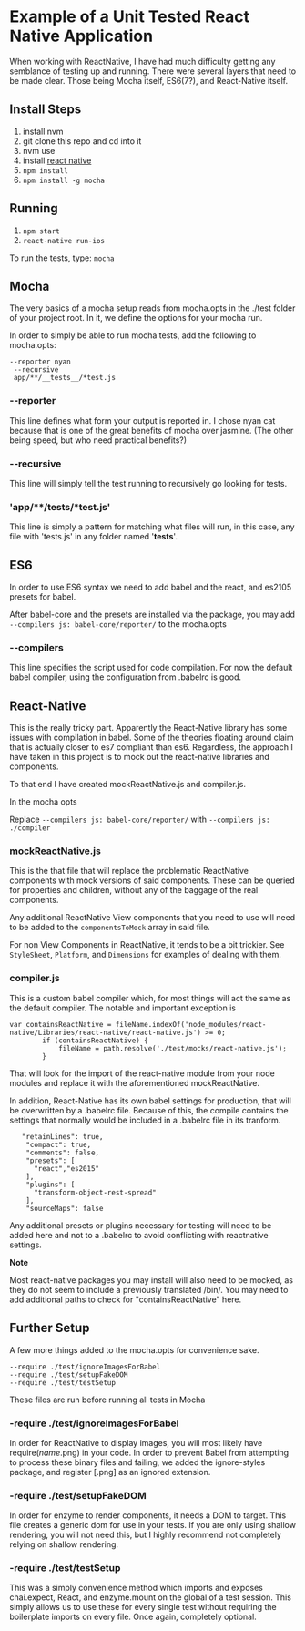 Example of a Unit Tested React Native Application
==================================================

When working with ReactNative, I have had much difficulty getting any semblance of testing up and running.
There were several layers that need to be made clear. Those being Mocha itself, ES6(7?), and React-Native itself.

Install Steps
--------------------------------------------------
1. install nvm
1. git clone this repo and cd into it
1. nvm use
1. install [react native](https://facebook.github.io/react-native/docs/getting-started.html)
1. `npm install`
1. `npm install -g mocha`

Running
--------------------------------------------------
1. `npm start`
1. `react-native run-ios`

To run the tests, type: `mocha`

Mocha
--------------------------------------------------
The very basics of a mocha setup reads from mocha.opts in the ./test folder of your project root. In it, we define the options for your mocha run.

In order to simply be able to run mocha tests, add the following to mocha.opts:

```
--reporter nyan
 --recursive
 app/**/__tests__/*test.js
```
 

### --reporter 
This line defines what form your output is reported in. I chose nyan cat because that is one of the great benefits of mocha over jasmine. (The other being speed, but who need practical benefits?)
### --recursive 
This line will simply tell the test running to recursively go looking for tests.
### 'app/**/__tests__/*test.js' 
This line is simply a pattern for matching what files will run, in this case, any file with 'tests.js' in any folder named '__tests__'. 


ES6
-----------------------------------------------------
In order to use ES6 syntax we need to add babel and the react, and es2105 presets for babel. 

After babel-core and the presets are installed via the package, you may add 
`--compilers js: babel-core/reporter/` to the mocha.opts

### --compilers 
This line specifies the script used for code compilation. For now the default babel compiler, using the configuration from .babelrc is good.


React-Native
-----------------------------------------------------
This is the really tricky part. Apparently the React-Native library has some issues with compilation in babel. 
Some of the theories floating around claim that is actually closer to es7 compliant than es6. Regardless, the approach I have
taken in this project is to mock out the react-native libraries and components. 

To that end I have created mockReactNative.js and compiler.js.

In the mocha opts

Replace `--compilers js: babel-core/reporter/` with `--compilers js: ./compiler`

### mockReactNative.js 
This is the that file that will replace the problematic ReactNative components with mock versions of said components.
These can be queried for properties and children, without any of the baggage of the real components. 

Any additional ReactNative View components that you need to use will need to be added to the `componentsToMock` array in said file.

For non View Components in ReactNative, it tends to be a bit trickier. See `StyleSheet`, `Platform`, and `Dimensions` for examples of dealing with them.
 
### compiler.js 
This is a custom babel compiler which, for most things will act the same as the default compiler. 
The notable and important exception is 

``` 
var containsReactNative = fileName.indexOf('node_modules/react-native/Libraries/react-native/react-native.js') >= 0;
        if (containsReactNative) {
            fileName = path.resolve('./test/mocks/react-native.js');
        }
```
                                            
That will look for the import of the react-native module from your node modules and replace it with the aforementioned mockReactNative.

In addition, React-Native has its own babel settings for production, that will be overwritten by a .babelrc file. Because of this, 
the compile contains the settings that normally would be included in a .babelrc file in its tranform. 

```
   "retainLines": true,
    "compact": true,
    "comments": false,
    "presets": [
      "react","es2015"
    ],
    "plugins": [
      "transform-object-rest-spread"
    ],
    "sourceMaps": false
```

Any additional presets or plugins necessary for testing will need to be added here and not to a .babelrc to avoid conflicting with reactnative settings. 

**Note**

Most react-native packages you may install will also need to be mocked, as they do not seem to include a previously translated /bin/.
You may need to add additional paths to check for "containsReactNative" here.


Further Setup
--------------------------------------------------------
A few more things added to the mocha.opts for convenience sake. 

```
--require ./test/ignoreImagesForBabel
--require ./test/setupFakeDOM
--require ./test/testSetup
```
These files are run before running all tests in Mocha

### -require ./test/ignoreImagesForBabel
In order for ReactNative to display images, you will most likely have require(*name*.png) in your code.
In order to prevent Babel from attempting to process these binary files and failing, we added the ignore-styles package,
and register [.png] as an ignored extension.

### -require ./test/setupFakeDOM
In order for enzyme to render components, it needs a DOM to target. This file creates a generic dom for use in your tests.
If you are only using shallow rendering, you will not need this, but I highly recommend not completely relying on shallow rendering.

### -require ./test/testSetup
This was a simply convenience method which imports and exposes chai.expect, React, and enzyme.mount on the global of a test session.
This simply allows us to use these for every single test without requiring the boilerplate imports on every file. Once again, completely optional.
